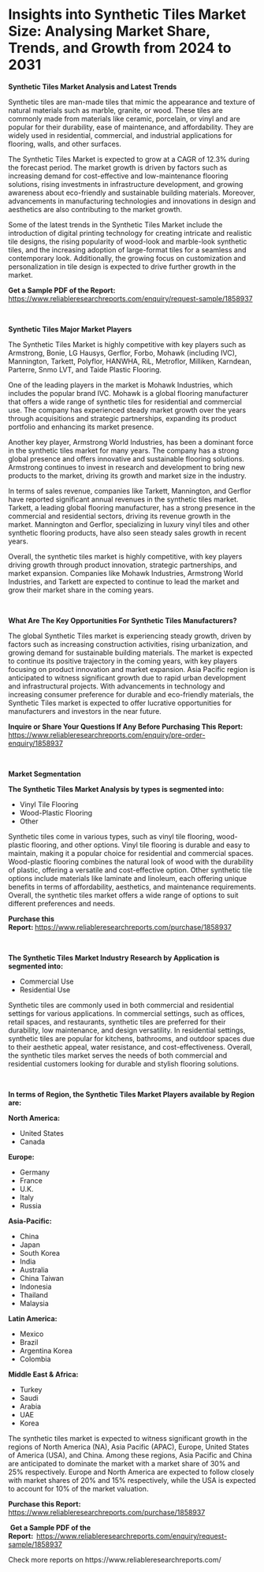 <p><h1>Insights into Synthetic Tiles Market Size: Analysing Market Share, Trends, and Growth from 2024 to 2031</h1></p><p><strong>Synthetic Tiles Market Analysis and Latest Trends</strong></p>
<p><p>Synthetic tiles are man-made tiles that mimic the appearance and texture of natural materials such as marble, granite, or wood. These tiles are commonly made from materials like ceramic, porcelain, or vinyl and are popular for their durability, ease of maintenance, and affordability. They are widely used in residential, commercial, and industrial applications for flooring, walls, and other surfaces.</p><p>The Synthetic Tiles Market is expected to grow at a CAGR of 12.3% during the forecast period. The market growth is driven by factors such as increasing demand for cost-effective and low-maintenance flooring solutions, rising investments in infrastructure development, and growing awareness about eco-friendly and sustainable building materials. Moreover, advancements in manufacturing technologies and innovations in design and aesthetics are also contributing to the market growth.</p><p>Some of the latest trends in the Synthetic Tiles Market include the introduction of digital printing technology for creating intricate and realistic tile designs, the rising popularity of wood-look and marble-look synthetic tiles, and the increasing adoption of large-format tiles for a seamless and contemporary look. Additionally, the growing focus on customization and personalization in tile design is expected to drive further growth in the market.</p></p>
<p><strong>Get a Sample PDF of the Report:&nbsp;</strong> <a href="https://www.reliableresearchreports.com/enquiry/request-sample/1858937">https://www.reliableresearchreports.com/enquiry/request-sample/1858937</a></p>
<p>&nbsp;</p>
<p><strong>Synthetic Tiles Major Market Players</strong></p>
<p><p>The Synthetic Tiles Market is highly competitive with key players such as Armstrong, Bonie, LG Hausys, Gerflor, Forbo, Mohawk (including IVC), Mannington, Tarkett, Polyflor, HANWHA, RiL, Metroflor, Milliken, Karndean, Parterre, Snmo LVT, and Taide Plastic Flooring.</p><p>One of the leading players in the market is Mohawk Industries, which includes the popular brand IVC. Mohawk is a global flooring manufacturer that offers a wide range of synthetic tiles for residential and commercial use. The company has experienced steady market growth over the years through acquisitions and strategic partnerships, expanding its product portfolio and enhancing its market presence.</p><p>Another key player, Armstrong World Industries, has been a dominant force in the synthetic tiles market for many years. The company has a strong global presence and offers innovative and sustainable flooring solutions. Armstrong continues to invest in research and development to bring new products to the market, driving its growth and market size in the industry.</p><p>In terms of sales revenue, companies like Tarkett, Mannington, and Gerflor have reported significant annual revenues in the synthetic tiles market. Tarkett, a leading global flooring manufacturer, has a strong presence in the commercial and residential sectors, driving its revenue growth in the market. Mannington and Gerflor, specializing in luxury vinyl tiles and other synthetic flooring products, have also seen steady sales growth in recent years.</p><p>Overall, the synthetic tiles market is highly competitive, with key players driving growth through product innovation, strategic partnerships, and market expansion. Companies like Mohawk Industries, Armstrong World Industries, and Tarkett are expected to continue to lead the market and grow their market share in the coming years.</p></p>
<p>&nbsp;</p>
<p><strong>What Are The Key Opportunities For Synthetic Tiles Manufacturers?</strong></p>
<p><p>The global Synthetic Tiles market is experiencing steady growth, driven by factors such as increasing construction activities, rising urbanization, and growing demand for sustainable building materials. The market is expected to continue its positive trajectory in the coming years, with key players focusing on product innovation and market expansion. Asia Pacific region is anticipated to witness significant growth due to rapid urban development and infrastructural projects. With advancements in technology and increasing consumer preference for durable and eco-friendly materials, the Synthetic Tiles market is expected to offer lucrative opportunities for manufacturers and investors in the near future.</p></p>
<p><strong>Inquire or Share Your Questions If Any Before Purchasing This Report:</strong> <a href="https://www.reliableresearchreports.com/enquiry/pre-order-enquiry/1858937">https://www.reliableresearchreports.com/enquiry/pre-order-enquiry/1858937</a></p>
<p>&nbsp;</p>
<p><strong>Market Segmentation</strong></p>
<p><strong>The Synthetic Tiles Market Analysis by types is segmented into:</strong></p>
<p><ul><li>Vinyl Tile Flooring</li><li>Wood-Plastic Flooring</li><li>Other</li></ul></p>
<p><p>Synthetic tiles come in various types, such as vinyl tile flooring, wood-plastic flooring, and other options. Vinyl tile flooring is durable and easy to maintain, making it a popular choice for residential and commercial spaces. Wood-plastic flooring combines the natural look of wood with the durability of plastic, offering a versatile and cost-effective option. Other synthetic tile options include materials like laminate and linoleum, each offering unique benefits in terms of affordability, aesthetics, and maintenance requirements. Overall, the synthetic tiles market offers a wide range of options to suit different preferences and needs.</p></p>
<p><strong>Purchase this Report:&nbsp;</strong><a href="https://www.reliableresearchreports.com/purchase/1858937">https://www.reliableresearchreports.com/purchase/1858937</a></p>
<p>&nbsp;</p>
<p><strong>The Synthetic Tiles Market Industry Research by Application is segmented into:</strong></p>
<p><ul><li>Commercial Use</li><li>Residential Use</li></ul></p>
<p><p>Synthetic tiles are commonly used in both commercial and residential settings for various applications. In commercial settings, such as offices, retail spaces, and restaurants, synthetic tiles are preferred for their durability, low maintenance, and design versatility. In residential settings, synthetic tiles are popular for kitchens, bathrooms, and outdoor spaces due to their aesthetic appeal, water resistance, and cost-effectiveness. Overall, the synthetic tiles market serves the needs of both commercial and residential customers looking for durable and stylish flooring solutions.</p></p>
<p>&nbsp;</p>
<p><strong>In terms of Region, the Synthetic Tiles Market Players available by Region are:</strong></p>
<p>
    <p> <strong> North America: </strong>
        <ul>
            <li>United States</li>
            <li>Canada</li>
        </ul>
        </p> 
    <p> <strong> Europe: </strong>
        <ul>
            <li>Germany</li>
            <li>France</li>
            <li>U.K.</li>
            <li>Italy</li>
            <li>Russia</li>
        </ul>
        </p> 
    <p> <strong> Asia-Pacific: </strong>
        <ul>
            <li>China</li>
            <li>Japan</li>
            <li>South Korea</li>
            <li>India</li>
            <li>Australia</li>
            <li>China Taiwan</li>
            <li>Indonesia</li>
            <li>Thailand</li>
            <li>Malaysia</li>
        </ul>
        </p> 
    <p> <strong> Latin America: </strong>
        <ul>
            <li>Mexico</li>
            <li>Brazil</li>
            <li>Argentina Korea</li>
            <li>Colombia</li>
        </ul>
        </p> 
    <p> <strong> Middle East & Africa: </strong>
        <ul>
            <li>Turkey</li>
            <li>Saudi</li>
            <li>Arabia</li>
            <li>UAE</li>
            <li>Korea</li>
        </ul>
    </p>
    </p>
<p><p>The synthetic tiles market is expected to witness significant growth in the regions of North America (NA), Asia Pacific (APAC), Europe, United States of America (USA), and China. Among these regions, Asia Pacific and China are anticipated to dominate the market with a market share of 30% and 25% respectively. Europe and North America are expected to follow closely with market shares of 20% and 15% respectively, while the USA is expected to account for 10% of the market valuation.</p></p>
<p><strong>Purchase this Report: </strong><a href="https://www.reliableresearchreports.com/purchase/1858937">https://www.reliableresearchreports.com/purchase/1858937</a></p>
<p>&nbsp;<strong>Get a Sample PDF of the Report:&nbsp;&nbsp;</strong><a href="https://www.reliableresearchreports.com/enquiry/request-sample/1858937">https://www.reliableresearchreports.com/enquiry/request-sample/1858937</a></p>
<p><strong></strong></p>
<p>Check more reports on https://www.reliableresearchreports.com/</p>